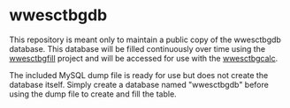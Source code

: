 # wwesctbgdb

This repository is meant only to maintain a public copy of the wwesctbgdb database. This database will be filled continuously over time using the [wwesctbgfill](https://github.com/tango185/wwesctbgfill) project and will be accessed for use with the [wwesctbgcalc](https://github.com/tango185/wwesctbgcalc).

The included MySQL dump file is ready for use but does not create the database itself. Simply create a database named "wwesctbgdb" before using the dump file to create and fill the table.